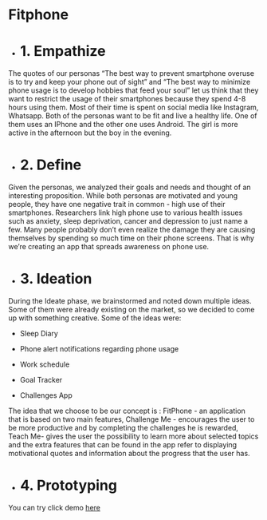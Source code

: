 # Fitphone
- # **1. Empathize**

The quotes of our personas “The best way to prevent smartphone overuse is to try and keep your phone out of sight” and “The best way to minimize phone usage is to develop hobbies that feed your soul” let us think that they want to restrict the usage of their smartphones because they spend 4-8 hours using them. Most of their time is spent on social media like Instagram, Whatsapp.  Both of the personas want to be fit and live a healthy life. One of them uses an IPhone and the other one uses Android. The girl is more active in the afternoon but the boy in the evening.

- # **2. Define**

Given the personas, we analyzed their goals and needs and thought of an interesting proposition. While both personas are motivated and young people, they have one negative trait in common - high use of their smartphones. Researchers link high phone use to various health issues such as anxiety, sleep deprivation, cancer and depression to just name a few. Many people probably don’t even realize the damage they are causing themselves by spending so much time on their phone screens. That is why we’re creating an app that spreads awareness on phone use. 


- # **3. Ideation**

During the Ideate phase, we brainstormed and noted down multiple ideas. Some of them were already existing on the market, so we decided to come up with something creative.
Some of the ideas were:

- Sleep Diary

- Phone alert notifications regarding phone usage

- Work schedule

- Goal Tracker

- Challenges App

The idea that we choose to be our concept is :
FitPhone - an application that is based on two main features, Challenge Me -  encourages the user to be more productive and by completing the challenges he is rewarded, Teach Me- gives the user the possibility to learn more about selected topics and the extra features that can be found in the app refer to displaying motivational quotes and information about the progress that the user has.

- # **4. Prototyping**

You can try click demo [here](https://www.figma.com/proto/MiexWvUsTIgzPOMMqJsQhe/Fitphone-Wireframe?node-id=5%3A4&scaling=scale-down&page-id=0%3A1)


